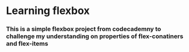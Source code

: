 # Learning flexbox

### This is a simple flexbox project from codecademny to challenge my understanding on properties of flex-conatiners and flex-items
